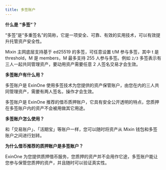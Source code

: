 ```yaml
---
title: 多签账户
---
```




**什么是 “多签”？**

“多签”是“多重签名”的简称，它是一项安全、可靠、有效的实用技术，可以有效提升托管资产安全性。

Mixin 主网底层支持基于 ed25519 的多签，可任意设置 t/M 参与多签，其中 t 是 threshold，M 是 members，M 最多支持 255 人参与多签。例如 `2/3` 多签表示有三人一起共同管理资产，要动用资产需要任意 2 人签名交易才会生效。



**多签账户有什么用？**

多签账户是 ExinOne 使用多签技术为您提供的资产保管账户，由您在内的三人共同管理资产，需要有两人签名，操作才会生效。

多签账户是 ExinOne 推荐的借币质押账户，它具有安全公开透明的特点，您质押在多签账户内的资产不会被用做其它用途。



**多签账户怎么使用？**

和「交易账户」、「活期宝」等账户一样，您可以随时将资产从 Mixin 钱包和多签账户之间进行划转。



**为什么借币推荐的质押账户是多签账户？**

ExinOne 为您提供质押借币服务，您质押的资产并不会用作它途，多签账户能让您参与保管您质押的资产，并且随时可以验证真实性。